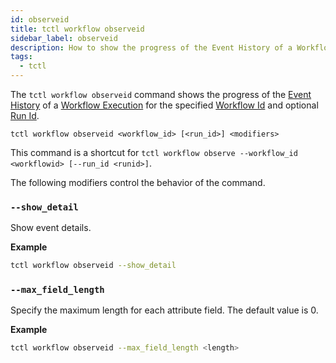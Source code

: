 ```yaml
---
id: observeid
title: tctl workflow observeid
sidebar_label: observeid
description: How to show the progress of the Event History of a Workflow Execution for a specified Workflow Id and optional Run Id using tctl.
tags:
  - tctl
---
```


The `tctl workflow observeid` command shows the progress of the [Event History](/concepts/what-is-an-event-history) of a [Workflow Execution](/concepts/what-is-a-workflow-execution) for the specified [Workflow Id](/concepts/what-is-a-workflow-id) and optional [Run Id](/concepts/what-is-a-run-id).

`tctl workflow observeid <workflow_id> [<run_id>] <modifiers>`

This command is a shortcut for `tctl workflow observe --workflow_id <workflowid> [--run_id <runid>]`.

The following modifiers control the behavior of the command.

### `--show_detail`

Show event details.

**Example**

```bash
tctl workflow observeid --show_detail
```

### `--max_field_length`

Specify the maximum length for each attribute field.
The default value is 0.

**Example**

```bash
tctl workflow observeid --max_field_length <length>
```
